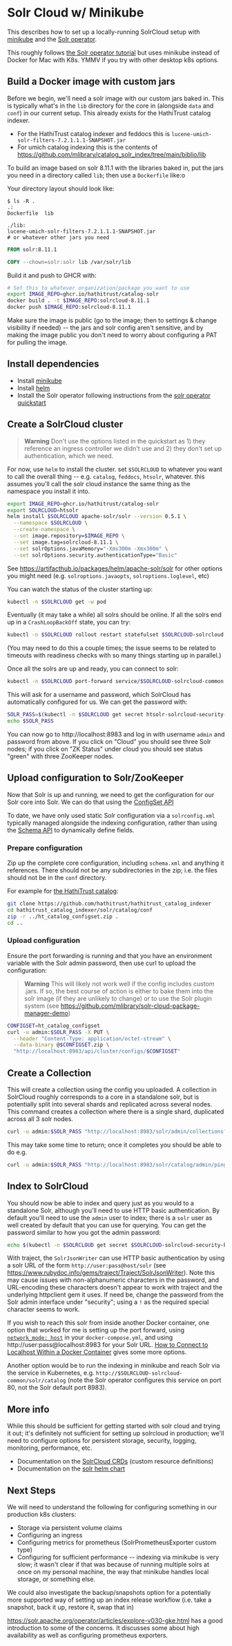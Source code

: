 # Solr Cloud w/ Minikube

This describes how to set up a locally-running SolrCloud setup with [minikube](https://minikube.sigs.k8s.io) and the [Solr operator](https://solr.apache.org/operator/).

This roughly follows [the Solr operator tutorial](https://apache.github.io/solr-operator/docs/local_tutorial) but uses minikube instead of Docker for Mac with K8s. YMMV if you try with other desktop k8s options.

## Build a Docker image with custom jars

Before we begin, we'll need a solr image with our custom jars baked in. This is typically what's in the `lib` directory for the core in (alongside `data` and `conf`) in our current setup.
This already exists for the HathiTrust catalog indexer.

* For the HathiTrust catalog indexer and feddocs this is  `lucene-umich-solr-filters-7.2.1.1.1-SNAPSHOT.jar`
* For umich catalog indexing this is the contents of https://github.com/mlibrary/catalog_solr_index/tree/main/biblio/lib

To build an image based on solr 8.11.1 with the libraries baked in, put the jars you need in a directory called `lib`; then use a `Dockerfile` like:o

Your directory layout should look like:
```
$ ls -R .
.:
Dockerfile  lib

./lib:
lucene-umich-solr-filters-7.2.1.1.1-SNAPSHOT.jar
# or whatever other jars you need
```

```dockerfile
FROM solr:8.11.1

COPY --chown=solr:solr lib /var/solr/lib
```

Build it and push to GHCR with: 

```bash
# Set this to whatever organization/package you want to use
export IMAGE_REPO=ghcr.io/hathitrust/catalog-solr
docker build . -t $IMAGE_REPO:solrcloud-8.11.1
docker push $IMAGE_REPO:solrcloud-8.11.1
```

Make sure the image is public (go to the image; then to settings & change visibility if needed) -- the jars and solr config aren't sensitive, and by making the image public you don't need to worry about configuring a PAT for pulling the image.

## Install dependencies

* Install [minikube](https://minikube.sigs.k8s.io/docs/start/)
* Install [helm](https://helm.sh/docs/intro/install/)
* Install the Solr operator following instructions from the [solr operator quickstart](https://apache.github.io/solr-operator/docs/local_tutorial#install-the-solr-operator)

## Create a SolrCloud cluster

> **Warning**
> Don't use the options listed in the quickstart as 1) they reference an ingress controller we didn't use and 2) they don't set up authentication, which we need.

For now, use `helm` to install the cluster. set  `$SOLRCLOUD` to whatever you want to call the overall thing -- e.g. `catalog`, `feddocs`, `htsolr`, whatever. this assumes you'll call the solr cloud instance the same thing as the namespace you install it into.

```bash
export IMAGE_REPO=ghcr.io/hathitrust/catalog-solr
export SOLRCLOUD=htsolr
helm install $SOLRCLOUD apache-solr/solr --version 0.5.1 \
  --namespace $SOLRCLOUD \
  --create-namespace \
  --set image.repository=$IMAGE_REPO \
  --set image.tag=solrcloud-8.11.1 \
  --set solrOptions.javaMemory="-Xms300m -Xmx300m" \
  --set solrOptions.security.authenticationType="Basic"
```

See https://artifacthub.io/packages/helm/apache-solr/solr for other options you might need (e.g. `solroptions.javaopts`, `solroptions.loglevel`, etc)

You can watch the status of the cluster starting up:

```bash
kubectl -n $SOLRCLOUD get -w pod
```

Eventually (it may take a while) all solrs should be online. If all the solrs end up in a `CrashLoopBackOff` state, you can try:

```bash
kubectl -n $SOLRCLOUD rollout restart statefulset $SOLRCLOUD-solrcloud
```

(You may need to do this a couple times; the issue seems to be related to timeouts with readiness checks with so many things starting up in parallel.)

Once all the solrs are up and ready, you can connect to solr:

```bash
kubectl -n $SOLRCLOUD port-forward service/$SOLRCLOUD-solrcloud-common 8983:80
```

This will ask for a username and password, which SolrCloud has automatically configured for us. We can get the password with:

```bash
SOLR_PASS=$(kubectl -n $SOLRCLOUD get secret htsolr-solrcloud-security-bootstrap -o jsonpath='{.data.admin}' | base64 -d)
echo $SOLR_PASS
```

You can now go to http://localhost:8983 and log in with username `admin` and password from above. If you click on "Cloud" you should see three Solr nodes; if you click on "ZK Status" under cloud you should see status "green" with three ZooKeeper nodes.

## Upload configuration to Solr/ZooKeeper

Now that Solr is up and running, we need to get the configuration for our Solr core into Solr. We can do that using the [ConfigSet API](https://solr.apache.org/guide/8_11/configsets-api.html)

To date, we have only used static Solr configuration via a `solrconfig.xml` typically managed alongside the indexing configuration, rather than using the [Schema API](https://solr.apache.org/guide/8_11/schema-api.html) to dynamically define fields.

### Prepare configuration

Zip up the complete core configuration, including `schema.xml` and anything it references. There should not be any subdirectories in the zip; i.e. the files should not be in the `conf` directory.

For example for [the HathiTrust catalog](https://github.com/hathitrust/hathitrust_catalog_indexer):

```bash
git clone https://github.com/hathitrust/hathitrust_catalog_indexer
cd hathitrust_catalog_indexer/solr/catalog/conf
zip -r ../ht_catalog_configset.zip .
cd ..
```

### Upload configuration

Ensure the port forwarding is running and that you have an environment variable with the Solr admin password, then use curl to upload the configuration:

> **Warning**
> This will likely not work well if the config includes custom .jars. If so, the best course of action is either to bake them into the solr image (if they are unlikely to change) or to use the Solr plugin system (see https://github.com/mlibrary/solr-cloud-package-manager-demo)

```bash
CONFIGSET=ht_catalog_configset
curl -u admin:$SOLR_PASS -X PUT \
  --header "Content-Type: application/octet-stream" \
  --data-binary @$CONFIGSET.zip \
  "http://localhost:8983/api/cluster/configs/$CONFIGSET"
```

## Create a Collection

This will create a collection using the config you uploaded. A collection in SolrCloud roughly corresponds to a core in a standalone solr, but is potentially split into several shards and replicated across several nodes. This command creates a collection where there is a single shard, duplicated across all 3 solr nodes.

```bash
curl -u admin:$SOLR_PASS "http://localhost:8983/solr/admin/collections?action=CREATE&name=catalog&numShards=1&replicationFactor=3&maxShardsPerNode=2&collection.configName=$CONFIGSET"
```

This may take some time to return; once it completes you should be able to do e.g. 

```bash
curl -u admin:$SOLR_PASS "http://localhost:8983/solr/catalog/admin/ping"
```

## Index to SolrCloud

You should now be able to index and query just as you would to a standalone Solr, although you'll need to use HTTP basic authentication. By default you'll need to use the `admin` user to index; there is a `solr` user as well created by default that you can use for querying. You can get the password similar to how you got the admin password:

```bash
echo $(kubectl -n $SOLRCLOUD get secret $SOLRCLOUD-solrcloud-security-bootstrap -o jsonpath='{.data.solr}' | base66 -d)
```

With traject, the `SolrJsonWriter` can use HTTP basic authentication by using a solr URL of the form `http://user:pass@host/solr` (see https://www.rubydoc.info/gems/traject/Traject/SolrJsonWriter). Note this may cause issues with non-alphanumeric characters in the password, and URL-encoding these  characters doesn't appear to work with traject and the underlying httpclient gem it uses. If need be, change the password from the Solr admin interface under "security"; using a `!` as the required special character seems to work.

If you wish to reach this solr from inside another Docker container, one option that worked for me is setting up the port forward, using [`network_mode: host`](https://docs.docker.com/compose/compose-file/compose-file-v3/#network_mode) in your `docker-compose.yml`, and using http://user:pass@localhost:8983 for your Solr URL.  [How to Connect to Localhost Within a Docker Container](https://www.howtogeek.com/devops/how-to-connect-to-localhost-within-a-docker-container/) gives some more options.

Another option would be to run the indexing in minikube and reach Solr via the service in Kubernetes, e.g. `http://$SOLRCLOUD-solrcloud-common/solr/catalog` (note the Solr operator configures this service on port 80, not the Solr default port 8983).

## More info

While this should be sufficient for getting started with solr cloud and trying it out; it's definitely not sufficient for setting up solrcloud in production; we'll need to configure options for persistent storage, security, logging, monitoring, performance, etc.

* Documentation on the [SolrCloud CRDs](https://apache.github.io/solr-operator/docs/solr-cloud/solr-cloud-crd.html) (custom resource definitions)
* Documentation on the [solr helm chart](https://artifacthub.io/packages/helm/apache-solr/solr)

## Next Steps

We will need to understand the following for configuring something in our production k8s clusters: 

* Storage via persistent volume claims
* Configuring an ingress
* Configuring metrics for prometheus (SolrPrometheusExporter custom type)
* Configuring for sufficient performance -- indexing via minikube is very slow; it wasn't clear if that was because of running multiple solrs at once on my personal machine, the way that minikube handles local storage, or something else.

We could also investigate the backup/snapshots option for a potentially more supported way of setting up an index release workflow (i.e. take a snapshot, back it up, restore it, swap that in)

https://solr.apache.org/operator/articles/explore-v030-gke.html has a good introduction to some of the concerns. It discusses some about high availability as well as configuring prometheus exporters.
